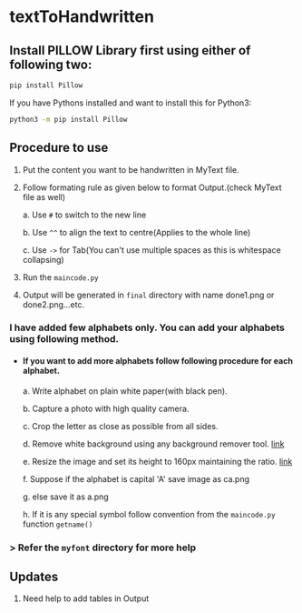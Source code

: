 # textToHandwritten

## Install PILLOW Library first using either of following two:

```bash
pip install Pillow
```
If you have Pythons installed and want to install this for Python3:
```bash
python3 -m pip install Pillow
```

## Procedure to use 
1. Put the content you want to be handwritten in MyText file.

2. Follow formating  rule as given below to format Output.(check MyText file as well)

    a. Use `#` to switch to the new line
    
    b. Use `^^` to align the text to centre(Applies to the whole line)
    
    c. Use `->` for Tab(You can't use multiple spaces as this is whitespace collapsing)

3. Run the `maincode.py`

4. Output will be generated in `final` directory with name done1.png or done2.png...etc.

### I have added few alphabets only. You can add your alphabets using following method.

* ####  If you want to add more alphabets follow following procedure for each alphabet.

   a. Write alphabet on plain white paper(with black pen). 
   
   b. Capture a photo with high quality camera.

   c. Crop the letter as close as possible from all sides.

   d. Remove white background using any background remover tool. [link](https://onlinepngtools.com/create-transparent-png)

   e. Resize the image and set its height to 160px maintaining the ratio. [link](https://play.google.com/store/apps/details?id=com.vinson.shrinker&hl=en_IN&gl=US)

   f. Suppose if the alphabet is capital 'A' save image as ca.png 

   g. else save it as a.png

   h. If it is any special symbol follow convention from the `maincode.py` function `getname()`

        
### > Refer the `myfont` directory for more help

## Updates

1. Need help to add tables in Output
